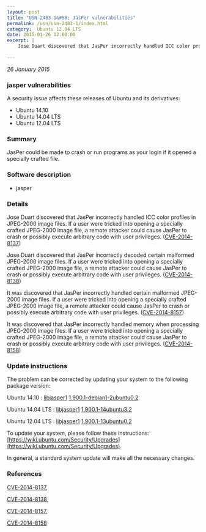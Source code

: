 ```yaml
---
layout: post
title: "USN-2483-1&#58; JasPer vulnerabilities"
permalink: /usn/usn-2483-1/index.html
category:  Ubuntu 12.04 LTS
date: 2015-01-26 12:00:00
excerpt: |
    Jose Duart discovered that JasPer incorrectly handled ICC color profiles in JPEG-2000 image files. If a user were tricked into opening a specially crafted JPEG-2000 image file, a remote attacker could cause JasPer to crash or possibly execute arbitrary code with user privileges. ([CVE-2014-8137](http://people.ubuntu.com/~ubuntu-security/cve/CVE-2014-8137))
    
--- 
```

 
 

*26 January 2015*

### jasper vulnerabilities

A security issue affects these releases of Ubuntu and its derivatives:

* Ubuntu 14.10
* Ubuntu 14.04 LTS
* Ubuntu 12.04 LTS

### Summary

JasPer could be made to crash or run programs as your login if it opened a specially crafted file.

### Software description

* jasper 

### Details

Jose Duart discovered that JasPer incorrectly handled ICC color profiles in JPEG-2000 image files. If a user were tricked into opening a specially crafted JPEG-2000 image file, a remote attacker could cause JasPer to crash or possibly execute arbitrary code with user privileges. ([CVE-2014-8137](http://people.ubuntu.com/~ubuntu-security/cve/CVE-2014-8137))

Jose Duart discovered that JasPer incorrectly decoded certain malformed JPEG-2000 image files. If a user were tricked into opening a specially crafted JPEG-2000 image file, a remote attacker could cause JasPer to crash or possibly execute arbitrary code with user privileges. ([CVE-2014-8138](http://people.ubuntu.com/~ubuntu-security/cve/CVE-2014-8138))

It was discovered that JasPer incorrectly handled certain malformed JPEG-2000 image files. If a user were tricked into opening a specially crafted JPEG-2000 image file, a remote attacker could cause JasPer to crash or possibly execute arbitrary code with user privileges. ([CVE-2014-8157](http://people.ubuntu.com/~ubuntu-security/cve/CVE-2014-8157))

It was discovered that JasPer incorrectly handled memory when processing JPEG-2000 image files. If a user were tricked into opening a specially crafted JPEG-2000 image file, a remote attacker could cause JasPer to crash or possibly execute arbitrary code with user privileges. ([CVE-2014-8158](http://people.ubuntu.com/~ubuntu-security/cve/CVE-2014-8158)) 

### Update instructions

The problem can be corrected by updating your system to the following package version:

Ubuntu 14.10
 : [libjasper1](https://launchpad.net/ubuntu/+source/jasper) <span> [1.900.1-debian1-2ubuntu0.2](https://launchpad.net/ubuntu/+source/jasper/1.900.1-debian1-2ubuntu0.2) </span> 

Ubuntu 14.04 LTS
 : [libjasper1](https://launchpad.net/ubuntu/+source/jasper) <span> [1.900.1-14ubuntu3.2](https://launchpad.net/ubuntu/+source/jasper/1.900.1-14ubuntu3.2) </span> 

Ubuntu 12.04 LTS
 : [libjasper1](https://launchpad.net/ubuntu/+source/jasper) <span> [1.900.1-13ubuntu0.2](https://launchpad.net/ubuntu/+source/jasper/1.900.1-13ubuntu0.2) </span> 

To update your system, please follow these instructions: [https://wiki.ubuntu.com/Security/Upgrades](https://wiki.ubuntu.com/Security/Upgrades).

In general, a standard system update will make all the necessary changes. 

### References

 
 [CVE-2014-8137](http://people.ubuntu.com/~ubuntu-security/cve/CVE-2014-8137), 

 [CVE-2014-8138](http://people.ubuntu.com/~ubuntu-security/cve/CVE-2014-8138), 

 [CVE-2014-8157](http://people.ubuntu.com/~ubuntu-security/cve/CVE-2014-8157), 

 [CVE-2014-8158](http://people.ubuntu.com/~ubuntu-security/cve/CVE-2014-8158)
 

